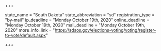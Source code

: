 +++

state_name = "South Dakota"
state_abbreviation = "sd"
registration_type = "by-mail"
ip_deadline = "Monday October 19th, 2020"
online_deadline = "Monday October 19th, 2020"
mail_deadline = "Monday October 19th, 2020"
more_info_link = "https://sdsos.gov/elections-voting/voting/register-to-vote/default.aspx"

+++